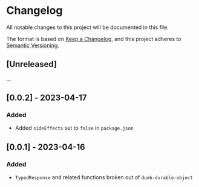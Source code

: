 # Changelog

All notable changes to this project will be documented in this file.

The format is based on [Keep a Changelog](https://keepachangelog.com/en/1.0.0/),
and this project adheres to [Semantic Versioning](https://semver.org/spec/v2.0.0.html).

## [Unreleased]

...

## [0.0.2] - 2023-04-17

### Added

- Added `sideEffects` set to `false` in `package.json`

## [0.0.1] - 2023-04-16

### Added

- `TypedResponse` and related functions broken out of `dumb-durable-object`
